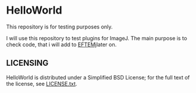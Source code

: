 # HelloWorld

This repository is for testing purposes only.

I will use this repository to test plugins for ImageJ. The main purpose is to check code, that i will add to [EFTEMj](https://github.com/EFTEMj/EFTEMj)later on.

## LICENSING

HelloWorld is distributed under a Simplified BSD License; for the full text of the license, see [LICENSE.txt](https://github.com/m-epping/helloworld/blob/master/LICENSE.txt).
